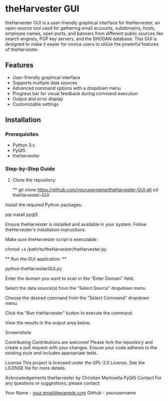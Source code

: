 # theHarvester GUI

theHarvester GUI is a user-friendly graphical interface for theHarvester, an open-source tool used for gathering email accounts, subdomains, hosts, employee names, open ports, and banners from different public sources like search engines, PGP key servers, and the SHODAN database. This GUI is designed to make it easier for novice users to utilize the powerful features of theHarvester.

## Features

- User-friendly graphical interface
- Supports multiple data sources
- Advanced command options with a dropdown menu
- Progress bar for visual feedback during command execution
- Output and error display
- Customizable settings

## Installation

### Prerequisites

- Python 3.x
- PyQt5
- theHarvester

### Step-by-Step Guide

1. Clone the repository:

   
   ** git clone https://github.com/yourusername/theHarvester-GUI.git
  cd theHarvester-GUI

Install the required Python packages:

  pip install pyqt5

Ensure theHarvester is installed and available in your system. Follow theHarvester's installation instructions.

Make sure theHarvester script is executable:


chmod +x /path/to/theHarvester/theHarvester.py


** Run the GUI application: **


python theHarvesterGUI.py

Enter the domain you want to scan in the "Enter Domain" field.

Select the data source(s) from the "Select Source" dropdown menu.

Choose the desired command from the "Select Command" dropdown menu.

Click the "Run theHarvester" button to execute the command.

View the results in the output area below.

Screenshots



Contributing
Contributions are welcome! Please fork the repository and create a pull request with your changes. Ensure your code adheres to the existing style and includes appropriate tests.

License
This project is licensed under the GPL-3.0 License. See the LICENSE file for more details.

Acknowledgements
theHarvester by Christian Martorella
PyQt5
Contact
For any questions or suggestions, please contact:

Your Name - your.email@example.com
GitHub - yourusername
